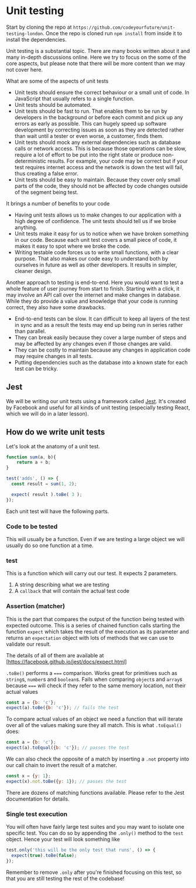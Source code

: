 # Unit testing
Start by cloning the repo at `https://github.com/codeyourfuture/unit-testing-london`. Once the repo is cloned run `npm install` from inside it to install the dependencies.

Unit testing is a substantial topic. There are many books written about it and many in-depth discussions online. Here we try to focus on the some of the core aspects, but please note that there will be more content than we may not cover here.

What are some of the aspects of unit tests
* Unit tests should ensure the correct behaviour or a small unit of code. In JavaScript that usually refers to a single function.
* Unit tests should be automated.
* Unit tests should be fast to run. That enables them to be run by developers in the background or before each commit and pick up any errors as early as possible. This can hugely speed up software development by correcting issues as soon as they are detected rather than wait until a tester or even worse, a customer, finds them.
* Unit tests should mock any external dependencies such as database calls or network access. This is because those operations can be slow, require a lot of effort to be put into the right state or produce non-deterministic results. For example, your code may be correct but if your test requires internet access and the network is down the test will fail, thus creating a false error.
* Unit tests should be easy to maintain. Because they cover only small parts of the code, they should not be affected by code changes outside of the segment being test.

It brings a number of benefits to your code
* Having unit tests allows us to make changes to our application with a high degree of confidence. The unit tests should tell us if we broke anything.
* Unit tests make it easy for us to notice when we have broken something in our code. Because each unit test covers a small piece of code, it makes it easy to spot where we broke the code.
* Writing testable code forces us to write small functions, with a clear purpose. That also makes our code easy to understand both by ourselves in future as well as other developers. It results in simpler, cleaner design.

Another approach to testing is end-to-end. Here you would want to test a whole feature of user journey from start to finish. Starting with a click, it may involve an API call over the internet and make changes in database. While they do provide a value and knowledge that your code is running correct, they also have some drawbacks.
* End-to-end tests can be slow. It can difficult to keep all layers of the test in sync and as a result the tests may end up being run in series rather than parallel.
* They can break easily because they cover a large number of steps and may be affected by any changes even if those changes are valid.
* They can be costly to maintain because any changes in application code may require changes in all tests.
* Putting dependencies such as the database into a known state for each test can be tricky.

## Jest
We will be writing our unit tests using a framework called [Jest](https://facebook.github.io/jest/). It's created by Facebook and useful for all kinds of unit testing (especially testing React, which we will do in a later lesson).

## How do we write unit tests
Let's look at the anatomy of a unit test.
```js
function sum(a, b){
    return a + b;
}

test('adds', () => {
  const result = sum(1, 2);

  expect( result ).toBe( 3 );
});
```


Each unit test will have the following parts.

### Code to be tested
This will usually be a function. Even if we are testing a large object we will usually do so one function at a time.

### test
This is a function which will carry out our test. It expects 2 parameters.
1. A string describing what we are testing
2. A `callback` that will contain the actual test code

### Assertion (matcher)
This is the part that compares the output of the function being tested with expected outcome. This is a series of chained function calls starting the function `expect` which takes the result of the execution as its parameter and returns an `expectation` object with lots of methods that we can use to validate our result.

The details of all of them are available at [https://facebook.github.io/jest/docs/expect.html]

`.toBe()` performs a `===` comparison. Works great for primitives such as `string`s, `number`s and `boolean`s. Fails when comparing `object`s and `array`s because `===` will check if they refer to the same memory location, not their actual values

```js
const a = {b: 'c'};
expect(a).toBe({b: 'c'}); // fails the test
```

To compare actual values of an object we need a function that will iterate over all of the values making sure they all match. This is what `.toEqual()` does:
```js
const a = {b: 'c'};
expect(a).toEqual({b: 'c'}); // passes the test
```

We can also check the opposite of a match by inserting a `.not` property into our call chain to invert the result of a matcher.

```js
const x = {y: 1};
expect(x).not.toBe({y: 1}); // passes the test
```

There are dozens of matching functions available. Please refer to the Jest documentation for details.

### Single test execution
You will often have fairly large test suites and you may want to isolate one specific test. You can do so by appending the `.only()` method to the `test` object. Hence your test will look something like

```js
test.only('this will be the only test that runs', () => {
  expect(true).toBe(false);
});
```

Remember to remove `.only` after you're finished focusing on this test, so that you are still testing the rest of the codebase!